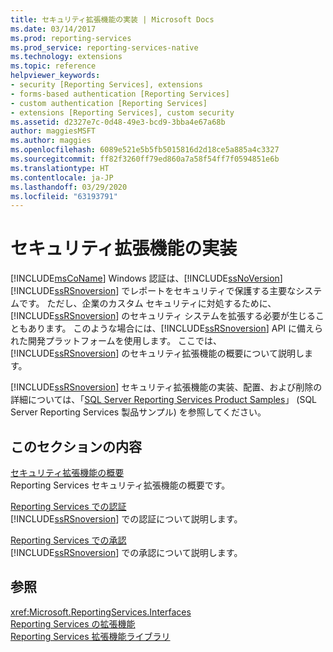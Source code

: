 ```yaml
---
title: セキュリティ拡張機能の実装 | Microsoft Docs
ms.date: 03/14/2017
ms.prod: reporting-services
ms.prod_service: reporting-services-native
ms.technology: extensions
ms.topic: reference
helpviewer_keywords:
- security [Reporting Services], extensions
- forms-based authentication [Reporting Services]
- custom authentication [Reporting Services]
- extensions [Reporting Services], custom security
ms.assetid: d2327e7c-0d48-49e3-bcd9-3bba4e67a68b
author: maggiesMSFT
ms.author: maggies
ms.openlocfilehash: 6089e521e5b5fb5015816d2d18ce5a885a4c3327
ms.sourcegitcommit: ff82f3260ff79ed860a7a58f54ff7f0594851e6b
ms.translationtype: HT
ms.contentlocale: ja-JP
ms.lasthandoff: 03/29/2020
ms.locfileid: "63193791"
---
```

# <a name="implementing-a-security-extension"></a>セキュリティ拡張機能の実装
  [!INCLUDE[msCoName](../../../includes/msconame-md.md)] Windows 認証は、[!INCLUDE[ssNoVersion](../../../includes/ssnoversion-md.md)] [!INCLUDE[ssRSnoversion](../../../includes/ssrsnoversion-md.md)] でレポートをセキュリティで保護する主要なシステムです。 ただし、企業のカスタム セキュリティに対処するために、[!INCLUDE[ssRSnoversion](../../../includes/ssrsnoversion-md.md)] のセキュリティ システムを拡張する必要が生じることもあります。 このような場合には、[!INCLUDE[ssRSnoversion](../../../includes/ssrsnoversion-md.md)] API に備えられた開発プラットフォームを使用します。 ここでは、[!INCLUDE[ssRSnoversion](../../../includes/ssrsnoversion-md.md)] のセキュリティ拡張機能の概要について説明します。  
  
 [!INCLUDE[ssRSnoversion](../../../includes/ssrsnoversion-md.md)] セキュリティ拡張機能の実装、配置、および削除の詳細については、「[SQL Server Reporting Services Product Samples](https://go.microsoft.com/fwlink/?LinkId=177889)」 (SQL Server Reporting Services 製品サンプル) を参照してください。  
  
## <a name="in-this-section"></a>このセクションの内容  
 [セキュリティ拡張機能の概要](../../../reporting-services/extensions/security-extension/security-extensions-overview.md)  
 Reporting Services セキュリティ拡張機能の概要です。  
  
 [Reporting Services での認証](../../../reporting-services/extensions/security-extension/authentication-in-reporting-services.md)  
 [!INCLUDE[ssRSnoversion](../../../includes/ssrsnoversion-md.md)] での認証について説明します。  
  
 [Reporting Services での承認](../../../reporting-services/extensions/security-extension/authorization-in-reporting-services.md)  
 [!INCLUDE[ssRSnoversion](../../../includes/ssrsnoversion-md.md)] での承認について説明します。  
  
## <a name="see-also"></a>参照  
 <xref:Microsoft.ReportingServices.Interfaces>   
 [Reporting Services の拡張機能](../../../reporting-services/extensions/reporting-services-extensions.md)   
 [Reporting Services 拡張機能ライブラリ](../../../reporting-services/extensions/reporting-services-extension-library.md)  
  
  
